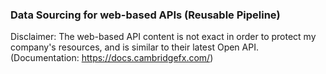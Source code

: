 ### Data Sourcing for web-based APIs (Reusable Pipeline)

Disclaimer: The web-based API content is not exact in order to protect my company's resources, and is similar to their latest Open API. (Documentation: https://docs.cambridgefx.com/) 

